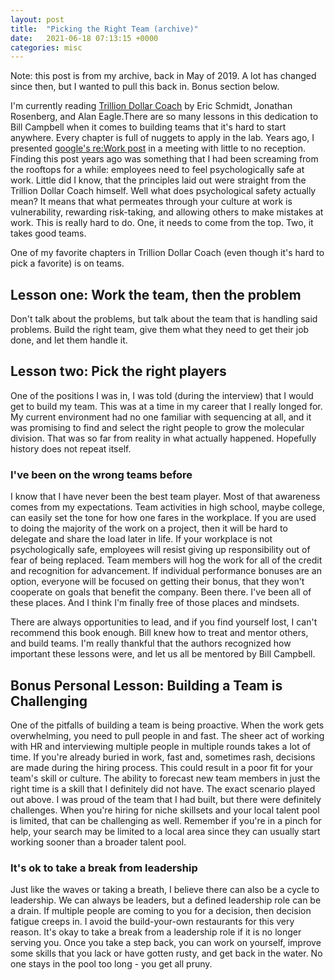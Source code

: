 ```yaml
---
layout: post
title:  "Picking the Right Team (archive)"
date:   2021-06-18 07:13:15 +0000
categories: misc
---
```


Note: this post is from my archive, back in May of 2019. A lot has changed since then, but I wanted to pull this back in. Bonus section below.


I'm currently reading [Trillion Dollar Coach](https://www.amazon.com/Trillion-Dollar-Coach-Leadership-Playbook-ebook/dp/B076ZHG3H3/ref=sr_1_2?keywords=trillion+dollar+coach&qid=1556772158&s=gateway&sr=8-2) by Eric Schmidt, Jonathan Rosenberg, and Alan Eagle.There are so many lessons in this dedication to Bill Campbell when it comes to building teams that it's hard to start anywhere. Every chapter is full of nuggets to apply in the lab. Years ago, I presented [google's re:Work post](https://rework.withgoogle.com/blog/five-keys-to-a-successful-google-team/) in a meeting with little to no reception. Finding this post years ago was something that I had been screaming from the rooftops for a while: employees need to feel psychologically safe at work. Little did I know, that the principles laid out were straight from the Trillion Dollar Coach himself. Well what does psychological safety actually mean? It means that what permeates through your culture at work is vulnerability, rewarding risk-taking, and allowing others to make mistakes at work. This is really hard to do. One, it needs to come from the top. Two, it takes good teams.

One of my favorite chapters in Trillion Dollar Coach (even though it's hard to pick a favorite) is on teams.

## Lesson one: Work the team, then the problem
Don't talk about the problems, but talk about the team that is handling said problems. Build the right team, give them what they need to get their job done, and let them handle it. 

## Lesson two: Pick the right players
One of the positions I was in, I was told (during the interview) that I would get to build my team. This was at a time in my career that I really longed for. My current environment had no one familiar with sequencing at all, and it was promising to find and select the right people to grow the molecular division. That was so far from reality in what actually happened. Hopefully history does not repeat itself. 

### I've been on the wrong teams before
I know that I have never been the best team player. Most of that awareness comes from my expectations. Team activities in high school, maybe college, can easily set the tone for how one fares in the workplace. If you are used to doing the majority of the work on a project, then it will be hard to delegate and share the load later in life. If your workplace is not psychologically safe, employees will resist giving up responsibility out of fear of being replaced. Team members will hog the work for all of the credit and recognition for advancement. If individual performance bonuses are an option, everyone will be focused on getting their bonus, that they won't cooperate on goals that benefit the company. Been there. I've been all of these places. And I think I'm finally free of those places and mindsets.

There are always opportunities to lead, and if you find yourself lost, I can't recommend this book enough. Bill knew how to treat and mentor others, and build teams. I'm really thankful that the authors recognized how important these lessons were, and let us all be mentored by Bill Campbell.


## Bonus Personal Lesson: Building a Team is Challenging
One of the pitfalls of building a team is being proactive. When the work gets overwhelming, you need to pull people in and fast. The sheer act of working with HR and interviewing multiple people in multiple rounds takes a lot of time. If you're already buried in work, fast and, sometimes rash, decisions are made during the hiring process. This could result in a poor fit for your team's skill or culture. The ability to forecast new team members in just the right time is a skill that I definitely did not have. The exact scenario played out above. I was proud of the team that I had built, but there were definitely challenges. When you're hiring for niche skillsets and your local talent pool is limited, that can be challenging as well. Remember if you're in a pinch for help, your search may be limited to a local area since they can usually start working sooner than a broader talent pool.


### It's ok to take a break from leadership
Just like the waves or taking a breath, I believe there can also be a cycle to leadership. We can always be leaders, but a defined leadership role can be a drain. If multiple people are coming to you for a decision, then decision fatigue creeps in. I avoid the build-your-own restaurants for this very reason. It's okay to take a break from a leadership role if it is no longer serving you. Once you take a step back, you can work on yourself, improve some skills that you lack or have gotten rusty, and get back in the water. No one stays in the pool too long - you get all pruny. 

